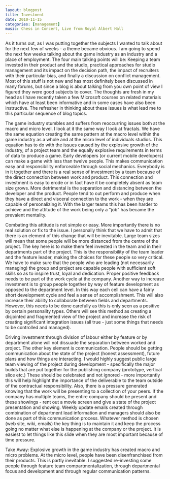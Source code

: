 ```yaml
---
layout: blogpost
title: Investment
date: 2010-11-15
categories: [management]
music: Chess in Concert, Live from Royal Albert Hall
---
```

As it turns out, as I was putting together the subjects I wanted to talk about for the next few of weeks - a theme became obvious. I am going to spend the next few weeks talking about the game industry as an industry and a place of employment. The four main talking points will be: Keeping a team invested in their product and the studio, practical approaches for studio management and its impact on the decision path, the impact of recruiters with their particular bias, and finally a discussion on conflict management. Most of this stuff is not new and has most definitely been discussed in many forums, but since a blog is about talking from you own point of view I figured they were good subjects to cover. The thoughts are fresh in my head as I have recently taken a few Microsoft courses on related materials which have at least been informative and in some cases have also been instructive. The refresher in thinking about these issues is what lead me to this particular sequence of blog topics.

<!--more-->

The game industry stumbles and suffers from reoccurring issues both at the macro and micro level. I look at it the same way I look at fractals. We have the same equation creating the same pattern at the macro level within the game industry as a whole and at the micro level of individuals studios. This equation has to do with the issues caused by the explosive growth of the industry, of a project team and the equally explosive requirements in terms of data to produce a game. Early developers (or current mobile developers) can make a game with less than twelve people. This makes communication easy and responsibility enforceable through social mechanics. Everybody is in it together and there is a real sense of investment by a team because of the direct connection between work and product. This connection and investment is easy to erode or in fact have it be completely absent as team size grows. More detrimental is the separation and distancing between the developer and the product. People tend to out perform and produce when they have a direct and visceral connection to the work - when they are capable of personalizing it. With the larger teams this has been harder to achieve and the attitude of the work being only a "job" has became the prevalent mentality.

Combating this attitude is not simple or easy. More importantly there is no real solution or fix to the issue. I personally think that we have to admit that there is an element of this change that will be inevitable. Large team sizes will mean that some people will be more distanced from the centre of the project. The key here is to make them feel invested in the team and in their departments part of the project. This is the responsibility of the team leader and the feature leader, making the choices for these people so very critical. We have to make sure that the people who are leading (not necessarily managing) the group and project are capable people with sufficient soft skills so as to inspire trust, loyal and dedication. Proper positive feedback needs to be part of the work cycle at the company. Another way to increase investment is to group people together by way of feature development as opposed to the department level. In this way each cell can have a fairly short development cycle and feel a sense of accomplishment. This will also increase their ability to collaborate between fields and departments. However, this needs to be done carefully as this is only seen as a positive by certain personality types. Others will see this method as creating a disjointed and fragmented view of the project and increase the risk of creating significant integration issues (all true - just some things that needs to be controlled and managed). 

Driving investment through division of labour either by feature or by department alone will not dissuade the separation between worked and project. The other key element is communication. People should be getting communication about the state of the project (honest assessment), future plans and how things are interacting. I would highly suggest public large team viewing of the project during development - specifically the major builds that are put together for the publishing company (prototype, vertical slice etc.) These should be celebrated and not ignored - more importantly this will help highlight the importance of the deliverable to the team outside of the contractual responsibility. Also, there is a pressure generated knowing that the work will be presenting to a collection of your peers. If the company has multiple teams, the entire company should be present and these showings - rent out a movie screen and give a state of the project presentation and showing. Weekly update emails created through combination of department lead information and managers should also be done as part of this communication process. Whatever method is chosen (web site, wiki, emails) the key thing is to maintain it and keep the process going no matter what else is happening at the company or the project. It is easiest to let things like this slide when they are most important because of time pressure.

Take Away: Explosive growth in the game industry has created macro and micro problems. At the micro level, people have been disenfranchised from their products. This is partly inevitable. I suggested re-investing some people through feature team compartmentalization, through departmental focus and development and through regular communication patterns.
